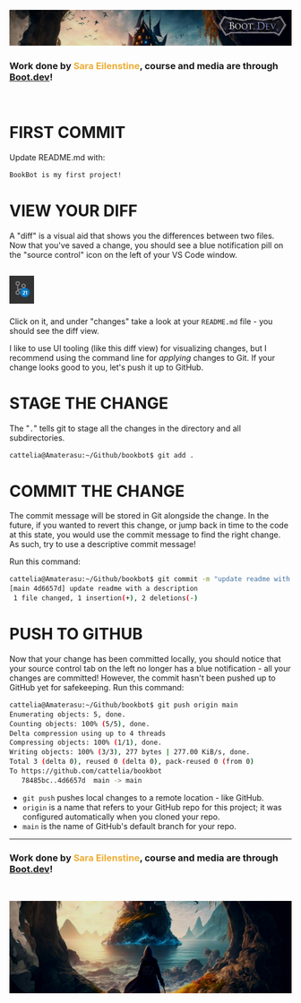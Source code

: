 ![alt text](img/image-3.png)

### Work done by <span style="color:#ECAD35">Sara Eilenstine</span>, course and media are through <a href="https://www.boot.dev/">Boot.dev</a>!

<br>

# FIRST COMMIT

Update README.md with:

```bash
BookBot is my first project!
```

# VIEW YOUR DIFF

A "diff" is a visual aid that shows you the differences between two files. Now that you've saved a change, you should see a blue notification pill on the "source control" icon on the left of your VS Code window.

## ![alt text](img/diff.JPG)

Click on it, and under "changes" take a look at your `README.md` file - you should see the diff view.

I like to use UI tooling (like this diff view) for visualizing changes, but I recommend using the command line for _applying_ changes to Git. If your change looks good to you, let's push it up to GitHub.

# STAGE THE CHANGE

The "`.`" tells git to stage all the changes in the directory and all subdirectories.

```bash
cattelia@Amaterasu:~/Github/bookbot$ git add .
```

# COMMIT THE CHANGE

The commit message will be stored in Git alongside the change. In the future, if you wanted to revert this change, or jump back in time to the code at this state, you would use the commit message to find the right change. As such, try to use a descriptive commit message!

Run this command:

```bash
cattelia@Amaterasu:~/Github/bookbot$ git commit -m "update readme with a description"
[main 4d6657d] update readme with a description
 1 file changed, 1 insertion(+), 2 deletions(-)
```

# PUSH TO GITHUB

Now that your change has been committed locally, you should notice that your source control tab on the left no longer has a blue notification - all your changes are committed! However, the commit hasn't been pushed up to GitHub yet for safekeeping. Run this command:

```bash
cattelia@Amaterasu:~/Github/bookbot$ git push origin main
Enumerating objects: 5, done.
Counting objects: 100% (5/5), done.
Delta compression using up to 4 threads
Compressing objects: 100% (1/1), done.
Writing objects: 100% (3/3), 277 bytes | 277.00 KiB/s, done.
Total 3 (delta 0), reused 0 (delta 0), pack-reused 0 (from 0)
To https://github.com/cattelia/bookbot
   78485bc..4d6657d  main -> main
```

- `git push` pushes local changes to a remote location - like GitHub.
- `origin` is a name that refers to your GitHub repo for this project; it was configured automatically when you cloned your repo.
- `main` is the name of GitHub's default branch for your repo.

---

### Work done by <span style="color:#ECAD35">Sara Eilenstine</span>, course and media are through <a href="https://www.boot.dev/">Boot.dev</a>!

<br>

![alt text](img/image-4.png)
